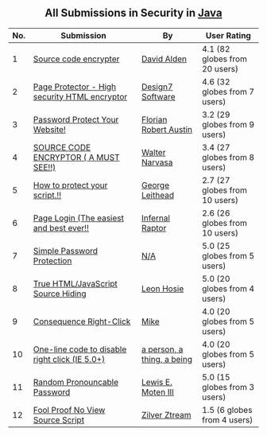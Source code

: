 ﻿<div align="center">

## All Submissions in Security in [Java](../ByWorld/java.md)

</div>

No.  | Submission | By   | User Rating
---- | ---------- | ---- | -----------
1 | [Source code encrypter<br />](https://github.com/Planet-Source-Code/david-alden-source-code-encrypter__2-2707) | [David Alden](../ByAuthor/david-alden.md) | 4.1 (82 globes from 20 users)
2 | [Page Protector \- High security HTML encryptor<br />](https://github.com/Planet-Source-Code/design7-software-page-protector-high-security-html-encryptor__2-3218) | [Design7 Software](../ByAuthor/design7-software.md) | 4.6 (32 globes from 7 users)
3 | [Password Protect Your Website\!<br />](https://github.com/Planet-Source-Code/florian-robert-austin-password-protect-your-website__2-1889) | [Florian Robert Austin](../ByAuthor/florian-robert-austin.md) | 3.2 (29 globes from 9 users)
4 | [SOURCE CODE ENCRYPTOR \( A MUST SEE\!\!\)<br />](https://github.com/Planet-Source-Code/walter-narvasa-source-code-encryptor-a-must-see__2-2202) | [Walter Narvasa](../ByAuthor/walter-narvasa.md) | 3.4 (27 globes from 8 users)
5 | [How to protect your script\.\!\!<br />](https://github.com/Planet-Source-Code/george-leithead-how-to-protect-your-script__2-2323) | [George Leithead](../ByAuthor/george-leithead.md) | 2.7 (27 globes from 10 users)
6 | [Page Login \(The easiest and best ever\!\!<br />](https://github.com/Planet-Source-Code/infernal-raptor-page-login-the-easiest-and-best-ever__2-2491) | [Infernal Raptor](../ByAuthor/infernal-raptor.md) | 2.6 (26 globes from 10 users)
7 | [Simple Password Protection<br />](https://github.com/Planet-Source-Code/simple-password-protection__2-1725) | [N/A](../ByAuthor/empty.md) | 5.0 (25 globes from 5 users)
8 | [True HTML/JavaScript Source Hiding<br />](https://github.com/Planet-Source-Code/leon-hosie-true-html-javascript-source-hiding__2-2379) | [Leon Hosie](../ByAuthor/leon-hosie.md) | 5.0 (20 globes from 4 users)
9 | [Consequence Right\-Click<br />](https://github.com/Planet-Source-Code/mike-consequence-right-click__2-1866) | [Mike](../ByAuthor/mike.md) | 4.0 (20 globes from 5 users)
10 | [One\-line code to disable right click \(IE 5\.0\+\)<br />](https://github.com/Planet-Source-Code/a-person-a-thing-a-being-one-line-code-to-disable-right-click-ie-5-0__2-2917) | [a person, a thing, a being](../ByAuthor/a-person-a-thing-a-being.md) | 4.0 (20 globes from 5 users)
11 | [Random Pronouncable Password<br />](https://github.com/Planet-Source-Code/lewis-e-moten-iii-random-pronouncable-password__2-2845) | [Lewis E\. Moten III](../ByAuthor/lewis-e-moten-iii.md) | 5.0 (15 globes from 3 users)
12 | [Fool Proof No View Source Script<br />](https://github.com/Planet-Source-Code/zilver-ztream-fool-proof-no-view-source-script__2-1745) | [Zilver Ztream](../ByAuthor/zilver-ztream.md) | 1.5 (6 globes from 4 users)
